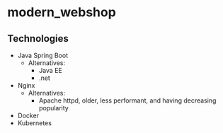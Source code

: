# modern_webshop

## Technologies

- Java Spring Boot
  - Alternatives:
    - Java EE
    - .net
- Nginx
  - Alternatives:
    - Apache httpd, older, less performant, and having decreasing popularity
- Docker
- Kubernetes
